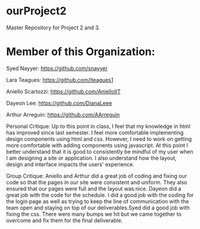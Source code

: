 # ourProject2

Master Repository for Project 2 and 3.

# Member of this Organization:

Syed Nayyer: https://github.com/snayyer

Lara Teagues: https://github.com/lteagues1

Aniello Scartozzi: https://github.com/AnielloIIT

Dayeon Lee: https://github.com/DianaLeee

Arthur Arreguin: https://github.com/AArreguin

Personal Critique:
Up to this point in class, I feel that my knowledge in html has improved since last semester. I feel more comfortable implementing design components using html and css. However, I need to work on getting more comfortable with adding components using javascript. At this point I better understand that it is good to consistently be mindful of my user when I am designing a site or application. I also understand how the layout, design and interface impacts the users' experience.

Group Critique: Aniello and Arthur did a great job of coding and fixing our code so that the pages in our site were consistent and uniform. They also ensured that our pages were full and the layout was nice. Dayeon did a great job with the code for the schedule. I did a good job with the coding for the login page as well as trying to keep the line of communication with the team open and staying on top of our deliverables.Syed did a good job with fixing the css. There were many bumps we hit but we came together to overcome and fix them for the final deliverable. 
